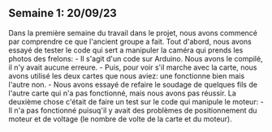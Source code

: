 ## Semaine 1: 20/09/23
  Dans la première semaine du travail dans le projet, nous avons commencé par comprendre ce que l'ancient groupe a fait.
  Tout d'abord, nous avons essayé de tester le code qui sert a manipuler la caméra qui prends les photos des frelons:
    - Il s'agit d'un code sur Arduino. Nous avons le compilé, il n'y avait aucune erreure.
    - Puis, pour voir s'il marche avec la carte, nous avons utilisé les deux cartes que nous aviez: une fonctionne bien mais l'autre non.
    - Nous avons essayé de refaire le soudage de quelques fils de l'autre carte qui n'a pas fonctionné, mais nous avons pas réussir.
  La deuxième chose c'était de faire un test sur le code qui manipule le moteur:
    - Il n'a pas fonctionné puisuq'il y avait des problèmes de positionnement du moteur et de voltage (le nombre de volte de la carte et du moteur).
